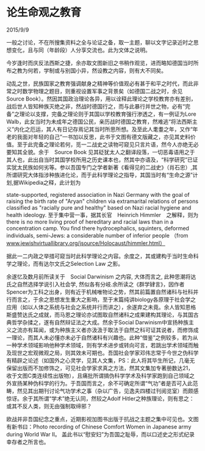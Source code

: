 # 论生命观之教育
2015/9/9

一般之讨论，不在所搜集资料之全与论证之备，取一主题，聊以文字记录近时之思想变化，且与同（年龄段）人分享交流也。此为文体之说明。

今岁逢时而庆反法西斯之捷，余亦取文图新旧之书稍作观览，进而略知德国当时所布之教为何若，学制或与别国小异，然设教之内容，则有大不同矣。

动乱之世，民族国家之教育强调献身之精神等价值观必有甚于和平之时代，而此非常之时数学物理之题目，则重视设置军事之背景矣（如德国二战之时，余见Source Book）。然因其国政治理论各异，用以诠释此理论之学校教育亦有差别，战后世人皆知种族灭绝之非，然战时德国行之，而与此暴行并世之物，必有“完备”之理论以支撑，完备之理论则于其国以学校教育强行渗透之，有一例证为Lore Walb，此女当时为未成年之德国公民，亲历战时德国之教育，然难逃“将法西斯主义”内化之厄运，其人有日记存焉记其当时所思所想。及至此人耄耋之年，又作“年老的我面对年轻的自己”一书加以反思，此书于文图有德文版藏之，亦见其史料价值。至于此完备之理论若何，觅一二战史之读物可窥见只言片语，然今人亦绝无必要知其全貌。余于　Source Book 见其砭犹太人之翻译段落，一切恶毒语用之于其人也，此出自当时其国学校所用之历史课本也，然其中亦语及，“科学研究”已证实犹太民族如何劣等。参以吾国专门之学者新著《看得见的二战史》（肖石忠）,其所谓研究大体指涉种族进化论，而于此科学理论之指导，其国当时有“生命之源”计划,据Wikipedia之释，此计划为

state-supported, registered association in Nazi Germany with the goal of raising the birth rate of "Aryan" children via extramarital relations of persons classified as "racially pure and healthy" based on Nazi racial hygiene and health ideology. 至于集中营一事，据其长官　Heinrich Himmler　之解释，则为there is no more living proof of hereditary and racial laws than in a concentration camp. You find there hydrocephalics, squinters, deformed individuals, semi-Jews: a considerable number of inferior people （from www.jewishvirtuallibrary.org/jsource/Holocaust/himmler.html）

据此一二内政之举措可窥当时此科学理论之内容。余度之，其或建构于当时生命科学之理论，而有达尔文氏之Selection Law 之影。

余遂忆及数月前所读关于　Social Darwinism 之内容, 大体而言之, 此种思潮将达氏之自然选择学说引入社会学, 然似各有分岐.余所读之《群学肄言》，因作者Spencer为工科之出身，则有近于机械唯物论之势，然其前篇置自然诸科与社科并行而言之，于余之思想发生重大之影响，至于末篇纯讲biology各原理于社会学之应用（如以人体之系统与社会之系统并行而讲之），余遂弃之未竟。余人皆知恩格斯盛赞达氏之成就，而马恩之理论亦试图取自然诸科之成果建构其理论，与其国古典哲学杂揉之，遂有自然辩证法之大成。然余于Social Darwinism中宣扬种族主义之流亦有耳闻，或为种族主义者亦汲汲于取法于自然之科可证其说者，而修饰成一理论，而其人未必懂亦未必于自然诸科有兴趣也。此种“借鉴”之例较多，若为从一种学术领域影响他种学术领域，则有学术进步或转向可言，若跳出学术领域而触及现世之宏观微观之局，则其效未可期也。吾国社会学家邓伟志常于今世之伪科学有精辟之论述（如国外之心灵学，见其人文集，PS：此人将其毕生所记，几毫无保留出版而不加修饰之，可见社会学家求真之方法，然其文集加专著册数达21，收于文图C类连续性出版物），且痛批所谓搞伪科学学术及科学家跑到自己领域之外宣扬某种伪科学的行为。于吾国而言之，余不可确定所谓“气功”者是否可入此范畴，然见其出期刊讨论气功学术之事（杂以广告，见逸夫四楼过刊阅览室）而颇感惊讶。余于其所谓“学术”绝无认同，然较之Adolf Hitler之种族理论，则有思之：或其不反人类，则无由强制取缔邪？

欧战并非吾国纪念之重点，近期影视加图书出版于抗战之主题之集中可见也。文图有新书曰：Photo recording of Chinese Comfort Women in Japanese army during World War Ⅱ。 盖此书以“慰安妇”为吾国之耻辱，而以口述史之形式纪录幸存者之所言也。
